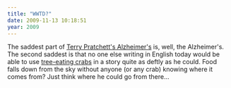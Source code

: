 ```yaml
---
title: "WWTD?"
date: 2009-11-13 10:18:51
year: 2009
---
```

The saddest part of <a href="http://en.wikipedia.org/wiki/Terry_Pratchett">Terry Pratchett's Alzheimer's</a> is, well, the Alzheimer's. The second saddest is that no one else writing in English today would be able to use <a href="http://news.bbc.co.uk/earth/hi/earth_news/newsid_8353000/8353068.stm">tree-eating crabs</a> in a story quite as deftly as he could. Food falls down from the sky without anyone (or any crab) knowing where it comes from? Just think where he could go from there…

